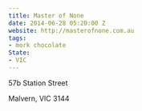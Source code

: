 ```yaml
---
title: Master of None
date: 2014-06-28 05:20:00 Z
website: http://masterofnone.com.au
tags:
- mork chocolate
State:
- VIC
---
```


57b Station Street

Malvern, VIC 3144
